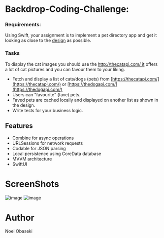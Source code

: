 # Backdrop-Coding-Challenge:
### **Requirements:**
Using Swift, your assignment is to implement a pet directory app and get it looking as close to the [design](https://www.figma.com/file/sLR9JePqjYO0BZD0TixXZd/Coding-Challenge?node-id=0%3A1) as possible.

### **Tasks**
To display the cat images you should use the http://thecatapi.com/ it offers a lot of cat pictures and you can favour them to your liking.

* Fetch and display a list of cats/dogs (pets) from [https://thecatapi.com/](https://thecatapi.com/) or [https://thedogapi.com/](https://thedogapi.com/)
*  Users can "favourite" (fave) pets.
* Faved pets are cached locally and displayed on another list as shown in the design.
* Write tests for your business logic.

## Features
* Combine for async operations
* URLSessions for network requests
* Codable for JSON parsing
* Local persistence using CoreData database
* MVVM architecture
* SwiftUI

#  ScreenShots
![image](https://user-images.githubusercontent.com/20171941/125204421-2aad8d00-e275-11eb-8cc7-a35d43251bc3.PNG)
![image](https://user-images.githubusercontent.com/20171941/125204429-39943f80-e275-11eb-9047-5798d3c07386.PNG)

#  Author
Noel Obaseki

